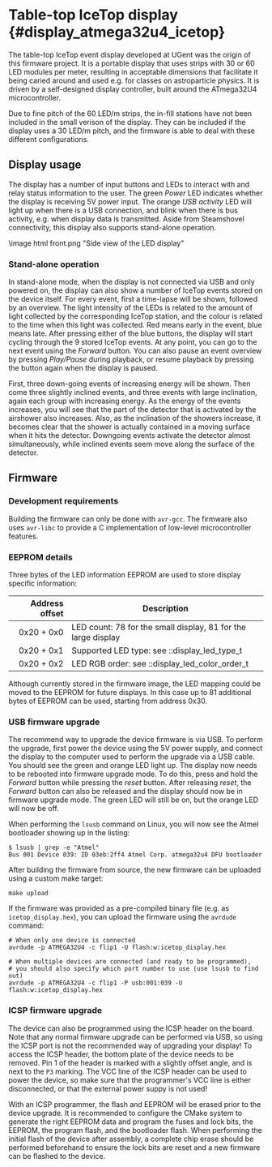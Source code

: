 # Table-top IceTop display {#display_atmega32u4_icetop}

The table-top IceTop event display developed at UGent was the origin of this firmware project.
It is a portable display that uses strips with 30 or 60 LED modules per meter, resulting in
acceptable dimensions that facilitate it being caried around and used e.g. for classes on
astroparticle physics.
It is driven by a self-designed display controller, built around the ATmega32U4 microcontroller.

Due to fine pitch of the 60 LED/m strips, the in-fill stations have not been included in the
small verison of the display.
They can be included if the display uses a 30 LED/m pitch, and the firmware is able to
deal with these different configurations.

## Display usage
The display has a number of input buttons and LEDs to interact with and relay status information to
the user.
The green *Power* LED indicates whether the display is receiving 5V power input.
The orange *USB activity* LED will light up when there is a USB connection, and blink when there
is bus activity, e.g. when display data is transmitted.
Aside from Steamshovel connectivity, this display also supports stand-alone operation.

\image html front.png "Side view of the LED display"

### Stand-alone operation
In stand-alone mode, when the display is not connected via USB and only powered on, the display can
also show a number of IceTop events stored on the device itself.
For every event, first a time-lapse will be shown, followed by an overview.
The light intensity of the LEDs is related to the amount of light collected by the corresponding
IceTop station, and the colour is related to the time when this light was collected.
Red means early in the event, blue means late.
After pressing either of the blue buttons, the display will start cycling through the 9 stored
IceTop events.
At any point, you can go to the next event using the *Forward* button. You can also pause an event
overview by pressing *Play/Pause* during playback, or resume playback by pressing the button again
when the display is paused.

First, three down-going events of increasing energy will be shown.
Then come three slightly inclined events, and three events with large inclination, again each group
with increasing energy.
As the energy of the events increases, you will see that the part of the detector that is activated
by the airshower also increases.
Also, as the inclination of the showers increase, it becomes clear that the shower is actually
contained in a moving surface when it hits the detector.
Downgoing events activate the detector almost simultaneously, while inclined events seem move along
the surface of the detector.

## Firmware
### Development requirements
Building the firmware can only be done with `avr-gcc`.
The firmware also uses `avr-libc` to provide a C implementation of low-level microcontroller
features.

### EEPROM details
Three bytes of the LED information EEPROM are used to store display specific information:

Address offset | Description
--------------:|-------------
0x20 + 0x0     | LED count: 78 for the small display, 81 for the large display
0x20 + 0x1     | Supported LED type: see ::display_led_type_t
0x20 + 0x2     | LED RGB order: see ::display_led_color_order_t

Although currently stored in the firmware image, the LED mapping could be moved to the EEPROM
for future displays.
In this case up to 81 additional bytes of EEPROM can be used, starting from address 0x30.


### USB firmware upgrade
The recommend way to upgrade the device firmware is via USB.
To perform the upgrade, first power the device using the 5V power supply, and connect the
display to the computer used to perform the upgrade via a USB cable. You should see the green
and orange LED light up.
The display now needs to be rebooted into firmware upgrade mode.
To do this, press and hold the *Forward* button while pressing the *reset* button.
After releasing *reset*, the *Forward* button can also be released and the display should now be in
firmware upgrade mode. The green LED will still be on, but the orange LED will now be off.

When performing the `lsusb` command on Linux, you will now see the Atmel bootloader
showing up in the listing:

    $ lsusb | grep -e "Atmel"
    Bus 001 Device 039: ID 03eb:2ff4 Atmel Corp. atmega32u4 DFU bootloader

After building the firmware from source, the new firmware can be uploaded using a custom make
target:

    make upload

If the firmware was provided as a pre-compiled binary file (e.g. as `icetop_display.hex`), you can
upload the firmware using the `avrdude` command:

    # When only one device is connected
    avrdude -p ATMEGA32U4 -c flip1 -U flash:w:icetop_display.hex

    # When multiple devices are connected (and ready to be programmed),
    # you should also specify which port number to use (use lsusb to find out)
    avrdude -p ATMEGA32U4 -c flip1 -P usb:001:039 -U flash:w:icetop_display.hex

### ICSP firmware upgrade
The device can also be programmed using the ICSP header on the board.
Note that any normal firmware upgrade can be performed via USB, so using the ICSP port is not
the recommended way of upgrading your display!
To access the ICSP header, the bottom plate of the device needs to be removed.
Pin 1 of the header is marked with a slightly offset angle, and is next to the `P3` marking.
The VCC line of the ICSP header can be used to power the device, so make sure that the
programmer's VCC line is either disconnected, or that the external power suppy is not used!

With an ICSP programmer, the flash and EEPROM will be erased prior to the device upgrade.
It is recommended to configure the CMake system to generate the right EEPROM data and program
the fuses and lock bits, the EEPROM, the program flash, and the bootloader flash.
When performing the initial flash of the device after assembly, a complete chip erase should be
performed beforehand to ensure the lock bits are reset and a new firmware can be flashed to the
device.
